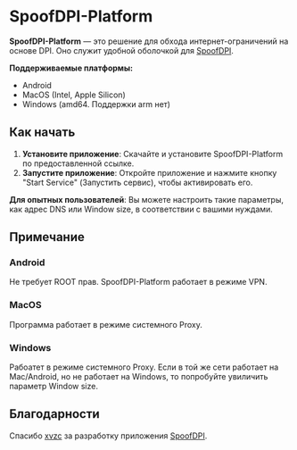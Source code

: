 # SpoofDPI-Platform

**SpoofDPI-Platform** — это решение для обхода интернет-ограничений на основе DPI. Оно служит удобной оболочкой для [SpoofDPI](https://github.com/xvzc/SpoofDPI).

**Поддерживаемые платформы:**
- Android
- MacOS (Intel, Apple Silicon)
- Windows (amd64. Поддержки arm нет)

## Как начать

1. **Установите приложение**: Скачайте и установите SpoofDPI-Platform по предоставленной ссылке.
2. **Запустите приложение**: Откройте приложение и нажмите кнопку "Start Service" (Запустить сервис), чтобы активировать его.

**Для опытных пользователей**: Вы можете настроить такие параметры, как адрес DNS или Window size, в соответствии с вашими нуждами.

## Примечание

### Android
Не требует ROOT прав. SpoofDPI-Platform работает в режиме VPN.

### MacOS
Программа работает в режиме системного Proxy.

### Windows 
Рабоатет в режиме системного Proxy. Если в той же сети работает на Mac/Android, но не работает на Windows, то попробуйте увиличить параметр Window size. 

## Благодарности

Спасибо [xvzc](https://github.com/xvzc/) за разработку приложения [SpoofDPI](https://github.com/xvzc/SpoofDPI).